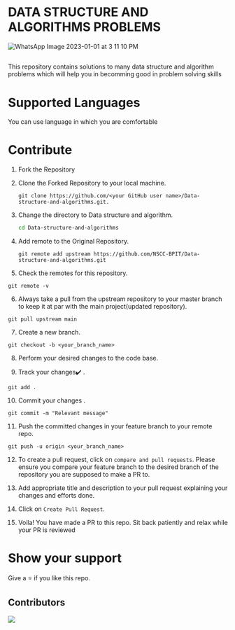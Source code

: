 # DATA STRUCTURE AND ALGORITHMS PROBLEMS

![WhatsApp Image 2023-01-01 at 3 11 10 PM](https://user-images.githubusercontent.com/121748433/210170755-12b5a7db-31a4-4bcb-b559-c76832502309.jpeg)


##
This repository contains solutions to many data structure and algorithm problems which will help you in becomming good in problem solving skills 

# Supported Languages

You can use language in which you are comfortable  

# Contribute

1. Fork the Repository

2. Clone the Forked Repository to your local machine.
	```
	git clone https://github.com/<your GitHub user name>/Data-structure-and-algorithms.git.
	```

3. Change the directory to Data structure and algorithm.
	```bash
	cd Data-structure-and-algorithms
	```

4. Add remote to the Original Repository.
	```
	git remote add upstream https://github.com/NSCC-BPIT/Data-structure-and-algorithms.git
	```

5. Check the remotes for this repository.
```
git remote -v
```

6. Always take a pull from the upstream repository to your master branch to keep it at par with the main project(updated repository).

```
git pull upstream main
```

7. Create a new branch.

```
git checkout -b <your_branch_name>
```

8. Perform your desired changes to the code base.


9. Track your changes:heavy_check_mark: .

```
git add . 
```

10. Commit your changes .

```
git commit -m "Relevant message"
```

11. Push the committed changes in your feature branch to your remote repo.
```
git push -u origin <your_branch_name>
```

12. To create a pull request, click on `compare and pull requests`. Please ensure you compare your feature branch to the desired branch of the repository you are supposed to make a PR to.


13. Add appropriate title and description to your pull request explaining your changes and efforts done.


14. Click on `Create Pull Request`.


15. Voila! You have made a PR to this repo. Sit back patiently and relax while your PR is reviewed


# Show your support

Give a ⭐ if you like this repo.

## Contributors
<a href="https://github.com/NSCC-BPIT/Data-structure-and-algorithms/graphs/contributors">
  <img src="https://contrib.rocks/image?repo=NSCC-BPIT/Data-structure-and-algorithms" />
</a>


